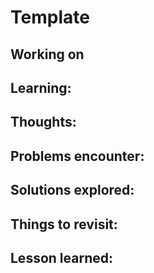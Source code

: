 # Template 

## Working on
## Learning: 
## Thoughts: 
## Problems encounter:
## Solutions explored:
## Things to revisit:
## Lesson learned: 